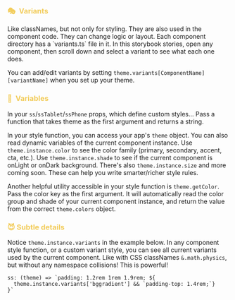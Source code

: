 <h3 style="color:hsl(45deg 85% 65%)">🎭 &nbsp;Variants</h3>
Like classNames, but not only for styling. They are also used in the component code. They can change logic or layout. Each component directory has a `variants.ts` file in it. In this storybook stories, open any component, then scroll down and select a variant to see what each one does.

You can add/edit variants by setting `theme.variants[ComponentName][variantName]` when you set up your theme.

<h3 style="color:hsl(45deg 85% 65%)">💅 &nbsp;Variables</h3>

In your `ss`/`ssTablet`/`ssPhone` props, which define custom styles... Pass a function that takes theme as the first argument and returns a string.

In your style function, you can access your app's `theme` object. You can also read dynamic variables of the current component instance. Use `theme.instance.color` to see the color family (primary, secondary, accent, cta, etc.). Use `theme.instance.shade` to see if the current component is onLight or onDark background. There's also `theme.instance.size` and more coming soon. These can help you write smarter/richer style rules.

Another helpful utility accessible in your style function is `theme.getColor`. Pass the color key as the first argument. It will automatically read the color group and shade of your current component instance, and return the value from the correct `theme.colors` object.

<h3 style="color:hsl(45deg 85% 65%)">😈 Subtle details</h3>

Notice `theme.instance.variants` in the example below. In any component style function, or a custom variant style, you can see all current variants used by the current component. Like with CSS classNames `&.math.physics`, but without any namespace collisions! This is powerful!

```
ss: (theme) => `padding: 1.2rem 1rem 1.9rem; ${
  theme.instance.variants['bggradient'] && `padding-top: 1.4rem;`}
}`
```
